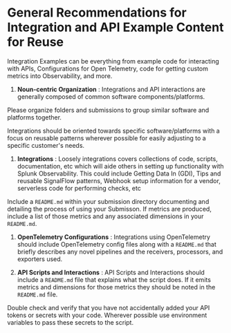 # General Recommendations for Integration and API Example Content for Reuse

Integration Examples can be everything from example code for interacting with APIs, Configurations for Open Telemetry, code for getting custom metrics into Observability, and more.

1. **Noun-centric Organization** : Integrations and API interactions are generally composed of common software components/platforms.

Please organize folders and submissions to group similar software and platforms together. 

Integrations should be oriented towards specific software/platforms with a focus on reusable patterns wherever possible for easily adjusting to a specific customer's needs. 

1. **Integrations** : Loosely integrations covers collections of code, scripts, documentation, etc which will aide others in setting up functionality with Splunk Observability. This could include Getting Data In (GDI), Tips and reusable SignalFlow patterns, Webhook setup information for a vendor, serverless code for performing checks, etc

Include a `README.md` within your submission directory documenting and detailing the process of using your Submisson. If metrics are produced, include a list of those metrics and any associated dimensions in your `README.md`.

1. **OpenTelemetry Configurations** : Integrations using OpenTelemetry should include OpenTelemetry config files along with a `README.md` that briefly describes any novel pipelines and the receivers, processors, and exporters used.

1. **API Scripts and Interactions** : API Scripts and Interactions should include a `README.md` file that explains what the script does. If it emits metrics and dimensions for those metrics they should be noted in the `README.md` file.

Double check and verify that you have not accidentally added your API tokens or secrets with your code. Wherever possible use environment variables to pass these secrets to the script.
